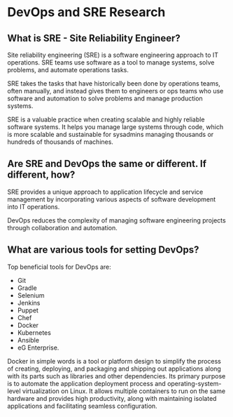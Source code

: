 # DevOps and SRE Research

## What is SRE - Site Reliability Engineer?
Site reliability engineering (SRE) is a software engineering approach to IT operations. SRE teams use software as a tool to manage systems, solve problems, and automate operations tasks.

SRE takes the tasks that have historically been done by operations teams, often manually, and instead gives them to engineers or ops teams who use software and automation to solve problems and manage production systems. 

SRE is a valuable practice when creating scalable and highly reliable software systems. It helps you manage large systems through code, which is more scalable and sustainable for sysadmins managing thousands or hundreds of thousands of machines.

## Are SRE and DevOps the same or different. If different, how?

SRE provides a unique approach to application lifecycle and service management by incorporating various aspects of software development into IT operations.

DevOps reduces the complexity of managing software engineering projects through collaboration and automation.

## What are various tools for setting DevOps?

Top beneficial tools for DevOps are:
- Git
- Gradle
- Selenium
- Jenkins
- Puppet
- Chef
- Docker
- Kubernetes
- Ansible
- eG Enterprise.

Docker in simple words is a tool or platform design to simplify the process of creating, deploying, and packaging and shipping out applications along with its parts such as libraries and other dependencies. Its primary purpose is to automate the application deployment process and operating-system-level virtualization on Linux. It allows multiple containers to run on the same hardware and provides high productivity, along with maintaining isolated applications and facilitating seamless configuration.
